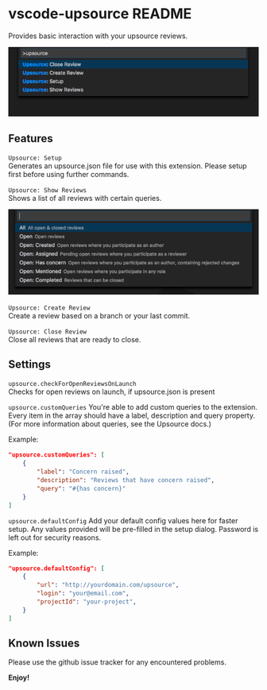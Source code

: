 # vscode-upsource README

Provides basic interaction with your upsource reviews.

![Commands](img/commands.png)

## Features

`Upsource: Setup`  
Generates an upsource.json file for use with this extension. Please setup first before using further commands.

`Upsource: Show Reviews`  
Shows a list of all reviews with certain queries.

![Show Reviews](img/showReviews.png)

`Upsource: Create Review`  
Create a review based on a branch or your last commit.

`Upsource: Close Review`  
Close all reviews that are ready to close.

## Settings

`upsource.checkForOpenReviewsOnLaunch`  
Checks for open reviews on launch, if upsource.json is present

`upsource.customQueries`
You're able to add custom queries to the extension. Every item in the array should have a label, description and query property. (For more information about queries, see the Upsource docs.)

Example:
```json
"upsource.customQueries": [
    {
        "label": "Concern raised",
        "description": "Reviews that have concern raised",
        "query": "#{has concern}"
    }
]
```

`upsource.defaultConfig`
Add your default config values here for faster setup. Any values provided will be pre-filled
in the setup dialog. Password is left out for security reasons.

Example:
```json
"upsource.defaultConfig": [
    {
        "url": "http://yourdomain.com/upsource",
        "login": "your@email.com",
        "projectId": "your-project",
    }
]
```

## Known Issues

Please use the github issue tracker for any encountered problems.

**Enjoy!**